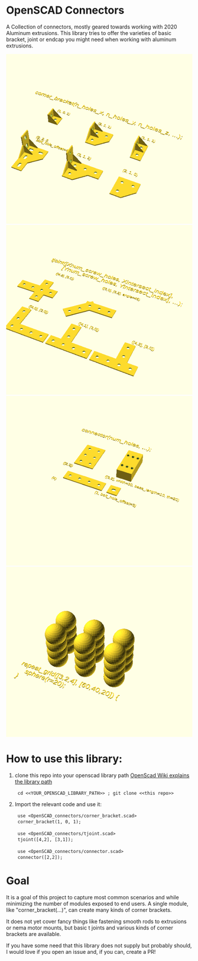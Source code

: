 OpenSCAD Connectors
===

A Collection of connectors, mostly geared towards working with 2020
Aluminum extrusions.  This library tries to offer the varieties of basic
bracket, joint or endcap you might need when working with aluminum
extrusions.

![corner_bracket.png](images/corner_bracket.png)
![tjoint.png](images/tjoint.png)
![connector.png](images/connector.png)
![repeat_grid.png](images/repeat_grid.png)


How to use this library:
===

1. clone this repo into your openscad library path
   [OpenScad Wiki explains the library path](https://en.wikibooks.org/wiki/OpenSCAD_User_Manual/Libraries)

        cd <<YOUR_OPENSCAD_LIBRARY_PATH>> ; git clone <<this repo>>

1. Import the relevant code and use it:

        use <OpenSCAD_connectors/corner_bracket.scad>
        corner_bracket(1, 0, 1);

        use <OpenSCAD_connectors/tjoint.scad>
        tjoint([4,2], [3,1]);

        use <OpenSCAD_connectors/connector.scad>
        connector([2,2]);



Goal
===

It is a goal of this project to capture most common scenarios and while
minimizing the number of modules exposed to end users.  A single module, like
"corner_bracket(...)", can create many kinds of corner brackets.

It does not yet cover fancy things like fastening smooth rods to
extrusions or nema motor mounts, but basic t joints and various kinds of corner
brackets are available.

If you have some need that this library does not supply but probably should, I
would love if you open an issue and, if you can, create a PR!


